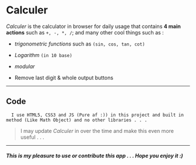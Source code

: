 
# Calculer
    

*Calculer* is the calculator in browser for daily usage that contains **4 main actions** such as `+, -, *, /`; and many other cool things such as :
    

+ *trigonometric functions* such as `(sin, cos, tan, cot)`
   
+ *Logarithm* `(in 10 base)`

+ *modular*

+ Remove last digit & whole output buttons
    
*****

## Code
      I use HTML5, CSS3 and JS (Pure af :)) in this project and built in method (Like Math Object) and no other libraries . . . 

> I may update *Calculer* in over the time and make this even more useful . . .

*****

##### This is my pleasure to use or contribute this app . . . Hope you enjoy it :)


